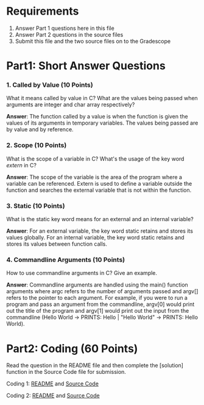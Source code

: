 # Requirements

1. Answer Part 1 questions here in this file
2. Answer Part 2 questions in the source files
3. Submit this file and the two source files on to the Gradescope

# Part1: Short Answer Questions

### 1. Called by Value (10 Points)

What it means called by value in C?
What are the values being passed when arguments are integer and char array respectively?

**Answer**: The function called by a value is when the function is given the values of its arguments in temporary variables. The values being passed are by value and by reference.

### 2. Scope (10 Points)

What is the scope of a variable in C? What's the usage of the
key word *extern* in C?

**Answer**: The scope of the variable is the area of the program where a variable can be referenced. Extern is used to define a variable outside the function and searches the external variable that is not within the function.

### 3. Static (10 Points)

What is the static key word means for an external and an internal variable?

**Answer**: For an external variable, the key word static retains and stores its values globally. For an internal variable, the key word static retains and stores its values between function calls.

### 4. Commandline Arguments (10 Points)

How to use commandline arguments in C? Give an example.

**Answer**: Commandline arguments are handled using the main() function arguments where argc refers to the number of arguments passed and argv[] refers to the pointer to each argument. For example, if you were to run a program and pass an argument from the commandline, argv[0] would print out the title of the program and argv[1] would print out the input from the commandline (Hello World -> PRINTS: Hello | "Hello World" -> PRINTS: Hello World).

# Part2: Coding  (60 Points)

Read the question in the README file and then complete the [solution] function
in the Source Code file for submission.

Coding 1: [README](coding_1.MD) and [Source Code](coding_1.c)

Coding 2: [README](Coding_2.MD) and [Source Code](coding_2.c)
